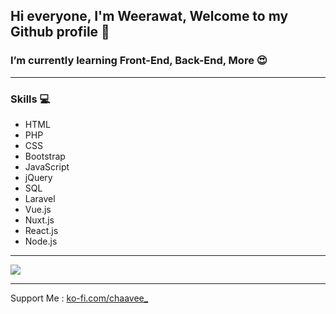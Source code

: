 ## Hi everyone, I'm Weerawat, Welcome to my Github profile 👋
### I’m currently learning Front-End, Back-End, More 😍

<hr>

### Skills 💻
  * HTML
  * PHP
  * CSS
  * Bootstrap
  * JavaScript
  * jQuery
  * SQL
  * Laravel
  * Vue.js
  * Nuxt.js
  * React.js
  * Node.js

<hr>

<img src="https://images.hdqwalls.com/wallpapers/i-love-coding-xl.jpg" />

<hr>

Support Me : <a href="https://ko-fi.com/chaavee_" target="_blank">ko-fi.com/chaavee_</a>

